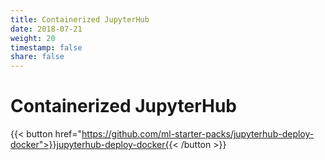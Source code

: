 ```yaml
---
title: Containerized JupyterHub
date: 2018-07-21
weight: 20
timestamp: false
share: false
---
```


# Containerized JupyterHub

{{< button href="https://github.com/ml-starter-packs/jupyterhub-deploy-docker">}}jupyterhub-deploy-docker{{< /button >}}

